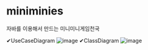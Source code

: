 # miniminies
자바를 이용해서 만드는 미니미니게임천국

✔UseCaseDiagram
![image](https://user-images.githubusercontent.com/41908152/98191426-7a0c2280-1f5c-11eb-96dd-64ea348fe125.png)
✔ClassDiagram
![image](https://user-images.githubusercontent.com/41908152/98191434-81333080-1f5c-11eb-9d8f-a376cc03a69a.png)
